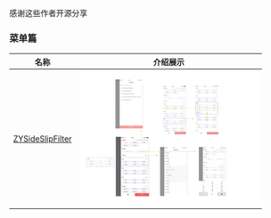 
感谢这些作者开源分享
### 菜单篇
名称  | 介绍展示
:---: | --- 
[ZYSideSlipFilter](https://github.com/liuzhiyi1992/ZYSideSlipFilter)  |  <img src="https://raw.githubusercontent.com/liuzhiyi1992/MyStore/master/ZYSideSlipFilter/SideSlipFilter%E7%BB%93%E6%9E%84%E7%A4%BA%E6%84%8F%E5%9B%BEedge%E6%96%B0.jpg" alt="Drawing" width="320px" /> 
